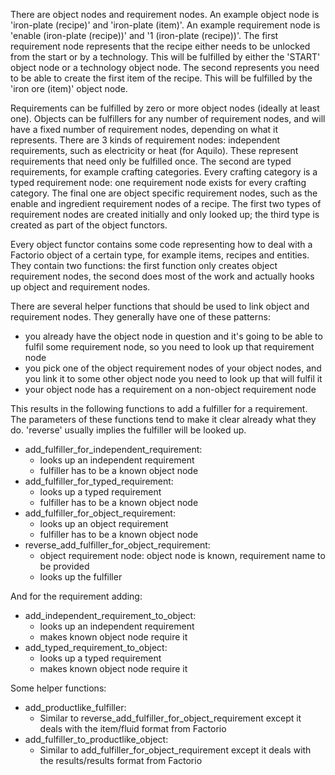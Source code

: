 There are object nodes and requirement nodes. An example object node is 'iron-plate (recipe)' and 'iron-plate (item)'. An example requirement node is 'enable (iron-plate (recipe))' and '1 (iron-plate (recipe))'. The first requirement node represents that the recipe either needs to be unlocked from the start or by a technology. This will be fulfilled by either the 'START' object node or a technology object node. The second represents you need to be able to create the first item of the recipe. This will be fulfilled by the 'iron ore (item)' object node.

Requirements can be fulfilled by zero or more object nodes (ideally at least one). Objects can be fulfillers for any number of requirement nodes, and will have a fixed number of requirement nodes, depending on what it represents. There are 3 kinds of requirement nodes: independent requirements, such as electricity or heat (for Aquilo). These represent requirements that need only be fulfilled once. The second are typed requirements, for example crafting categories. Every crafting category is a typed requirement node: one requirement node exists for every crafting category. The final one are object specific requirement nodes, such as the enable and ingredient requirement nodes of a recipe. The first two types of requirement nodes are created initially and only looked up; the third type is created as part of the object functors.

Every object functor contains some code representing how to deal with a Factorio object of a certain type, for example items, recipes and entities. They contain two functions: the first function only creates object requirement nodes, the second does most of the work and actually hooks up object and requirement nodes.

There are several helper functions that should be used to link object and requirement nodes. They generally have one of these patterns:
- you already have the object node in question and it's going to be able to fulfil some requirement node, so you need to look up that requirement node
- you pick one of the object requirement nodes of your object nodes, and you link it to some other object node you need to look up that will fulfil it
- your object node has a requirement on a non-object requirement node

This results in the following functions to add a fulfiller for a requirement. The parameters of these functions tend to make it clear already what they do. 'reverse' usually implies the fulfiller will be looked up.
- add_fulfiller_for_independent_requirement:
  - looks up an independent requirement
  - fulfiller has to be a known object node
- add_fulfiller_for_typed_requirement:
  - looks up a typed requirement
  - fulfiller has to be a known object node
- add_fulfiller_for_object_requirement:
  - looks up an object requirement
  - fulfiller has to be a known object node
- reverse_add_fulfiller_for_object_requirement:
  - object requirement node: object node is known, requirement name to be provided
  - looks up the fulfiller

And for the requirement adding:
- add_independent_requirement_to_object:
  - looks up an independent requirement
  - makes known object node require it
- add_typed_requirement_to_object:
  - looks up a typed requirement
  - makes known object node require it

Some helper functions:
- add_productlike_fulfiller:
  - Similar to reverse_add_fulfiller_for_object_requirement except it deals with the item/fluid format from Factorio
- add_fulfiller_to_productlike_object:
  - Similar to add_fulfiller_for_object_requirement except it deals with the results/results format from Factorio